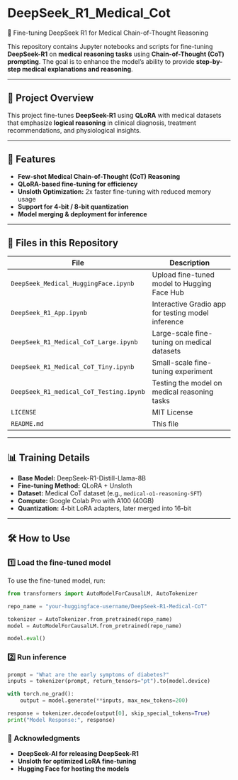   # DeepSeek_R1_Medical_Cot
🚀 Fine-tuning DeepSeek R1 for Medical Chain-of-Thought Reasoning  

This repository contains Jupyter notebooks and scripts for fine-tuning **DeepSeek-R1** on **medical reasoning tasks** using **Chain-of-Thought (CoT) prompting**. The goal is to enhance the model’s ability to provide **step-by-step medical explanations and reasoning**.  

---

## 📌 Project Overview  
This project fine-tunes **DeepSeek-R1** using **QLoRA** with medical datasets that emphasize **logical reasoning** in clinical diagnosis, treatment recommendations, and physiological insights.  

---

## 🔹 Features  
- **Few-shot Medical Chain-of-Thought (CoT) Reasoning**  
- **QLoRA-based fine-tuning for efficiency**  
- **Unsloth Optimization:** 2x faster fine-tuning with reduced memory usage  
- **Support for 4-bit / 8-bit quantization**  
- **Model merging & deployment for inference**  

---

## 📂 Files in this Repository  

| File                                      | Description |
|-------------------------------------------|-------------|
| `DeepSeek_Medical_HuggingFace.ipynb`      | Upload fine-tuned model to Hugging Face Hub |
| `DeepSeek_R1_App.ipynb`                   | Interactive Gradio app for testing model inference |
| `DeepSeek_R1_Medical_CoT_Large.ipynb`     | Large-scale fine-tuning on medical datasets |
| `DeepSeek_R1_Medical_CoT_Tiny.ipynb`      | Small-scale fine-tuning experiment |
| `DeepSeek_R1_medical_CoT_Testing.ipynb`   | Testing the model on medical reasoning tasks |
| `LICENSE`                                 | MIT License |
| `README.md`                               | This file |

---

## 📊 Training Details  

- **Base Model:** DeepSeek-R1-Distill-Llama-8B  
- **Fine-tuning Method:** QLoRA + Unsloth  
- **Dataset:** Medical CoT dataset (e.g., `medical-o1-reasoning-SFT`)  
- **Compute:** Google Colab Pro with A100 (40GB)  
- **Quantization:** 4-bit LoRA adapters, later merged into 16-bit  

---

## 🛠 How to Use  

### 1️⃣ Load the fine-tuned model
To use the fine-tuned model, run:  

```python
from transformers import AutoModelForCausalLM, AutoTokenizer

repo_name = "your-huggingface-username/DeepSeek-R1-Medical-CoT"

tokenizer = AutoTokenizer.from_pretrained(repo_name)
model = AutoModelForCausalLM.from_pretrained(repo_name)

model.eval()
```

### 2️⃣ Run inference

```python
prompt = "What are the early symptoms of diabetes?"
inputs = tokenizer(prompt, return_tensors="pt").to(model.device)

with torch.no_grad():
    output = model.generate(**inputs, max_new_tokens=200)

response = tokenizer.decode(output[0], skip_special_tokens=True)
print("Model Response:", response)
```
### 📢 Acknowledgments
- **DeepSeek-AI for releasing DeepSeek-R1**
- **Unsloth for optimized LoRA fine-tuning**
- **Hugging Face for hosting the models**
